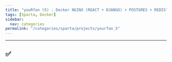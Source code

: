```yaml
---
title: "youRfan (5) : Docker NGINX (REACT + DJANGO) + POSTGRES + REDIS"
tags: [Sparta, Docker]
sidebar:
  nav: categories
permalink: "/categories/sparta/projects/yourfan_5"
---
```


<div class="article__content" markdown="1">

---

## ✅

</div>
